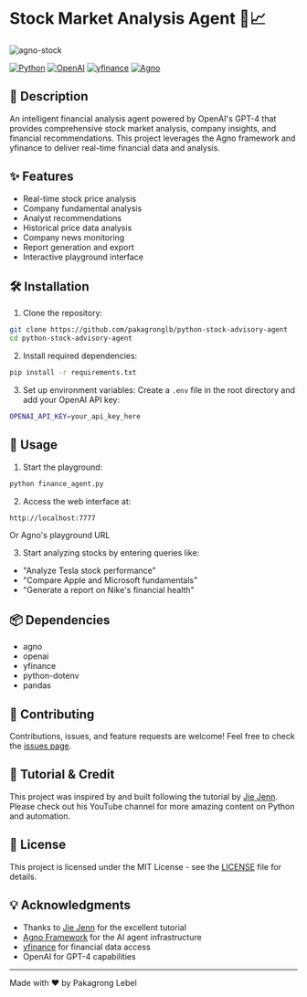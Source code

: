 # Stock Market Analysis Agent 🤖📈

![agno-stock](./agno-stock-advisory.gif)

[![Python](https://img.shields.io/badge/Python-3.9%2B-blue?style=for-the-badge&logo=python)](https://www.python.org/)
[![OpenAI](https://img.shields.io/badge/OpenAI-GPT--4-green?style=for-the-badge&logo=openai)](https://openai.com/)
[![yfinance](https://img.shields.io/badge/yfinance-Latest-yellow?style=for-the-badge)](https://pypi.org/project/yfinance/)
[![Agno](https://img.shields.io/badge/Agno-Framework-red?style=for-the-badge)](https://github.com/agno-ai/agno)

## 📝 Description

An intelligent financial analysis agent powered by OpenAI's GPT-4 that provides comprehensive stock market analysis, company insights, and financial recommendations. This project leverages the Agno framework and yfinance to deliver real-time financial data and analysis.

## ✨ Features

- Real-time stock price analysis
- Company fundamental analysis
- Analyst recommendations
- Historical price data analysis
- Company news monitoring
- Report generation and export
- Interactive playground interface

## 🛠️ Installation

1. Clone the repository:
```bash
git clone https://github.com/pakagronglb/python-stock-advisory-agent
cd python-stock-advisory-agent
```

2. Install required dependencies:
```bash
pip install -r requirements.txt
```

3. Set up environment variables:
Create a `.env` file in the root directory and add your OpenAI API key:
```bash
OPENAI_API_KEY=your_api_key_here
```

## 🚀 Usage

1. Start the playground:
```bash
python finance_agent.py
```

2. Access the web interface at:

```bash
http://localhost:7777
```
Or Agno's playground URL

3. Start analyzing stocks by entering queries like:
- "Analyze Tesla stock performance"
- "Compare Apple and Microsoft fundamentals"
- "Generate a report on Nike's financial health"

## 📦 Dependencies

- agno
- openai
- yfinance
- python-dotenv
- pandas

## 🤝 Contributing

Contributions, issues, and feature requests are welcome! Feel free to check the [issues page](your-issues-url).

## 🎥 Tutorial & Credit

This project was inspired by and built following the tutorial by [Jie Jenn](https://www.youtube.com/watch?v=_i-yMf_cSHw). Please check out his YouTube channel for more amazing content on Python and automation.

## 📄 License

This project is licensed under the MIT License - see the [LICENSE](LICENSE) file for details.

## 💡 Acknowledgments

- Thanks to [Jie Jenn](https://www.youtube.com/watch?v=_i-yMf_cSHw) for the excellent tutorial
- [Agno Framework](https://github.com/agno-ai/agno) for the AI agent infrastructure
- [yfinance](https://pypi.org/project/yfinance/) for financial data access
- OpenAI for GPT-4 capabilities

---
Made with ❤️ by Pakagrong Lebel

